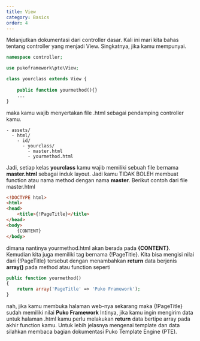 ```yaml
---
title: View
category: Basics
order: 4
---
```



Melanjutkan dokumentasi dari controller dasar. Kali ini mari kita bahas tentang controller yang menjadi View.
Singkatnya, jika kamu mempunyai.

```php
namespace controller;

use pukoframework\pte\View;

class yourclass extends View {
    
    public function yourmethod(){}
    ...
}
```

maka kamu wajib menyertakan file .html sebagai pendamping controller kamu.

```text
- assets/
  - html/
    - id/
      - yourclass/
        - master.html
        - yourmethod.html
```

Jadi, setiap kelas **yourclass** kamu wajib memiliki sebuah file bernama **master.html** sebagai induk layout.
Jadi kamu TIDAK BOLEH membuat function atau nama method dengan nama **master**. 
Berikut contoh dari file master.html

```html
<!DOCTYPE html>
<html>
<head>
    <title>{!PageTitle}</title>
</head>
<body>
    {CONTENT}
</body>
```

dimana nantinya yourmethod.html akan berada pada **{CONTENT}**.
Kemudian kita juga memiliki tag bernama {!PageTitle}. 
Kita bisa mengisi nilai dari {!PageTitle} tersebut dengan menambahkan **return** data berjenis **array()**
pada method atau function seperti

```php
public function yourmethod()
{
    return array('PageTitle' => 'Puko Framework');
}   
```

nah, jika kamu membuka halaman web-nya sekarang maka {!PageTitle} sudah memiliki nilai **Puko Framework** 
Intinya, jika kamu ingin mengirim data untuk halaman .html kamu perlu melakukan **return** data bertipe array pada akhir function kamu.
Untuk lebih jelasnya mengenai template dan data silahkan membaca bagian dokumentasi Puko Template Engine (PTE).
